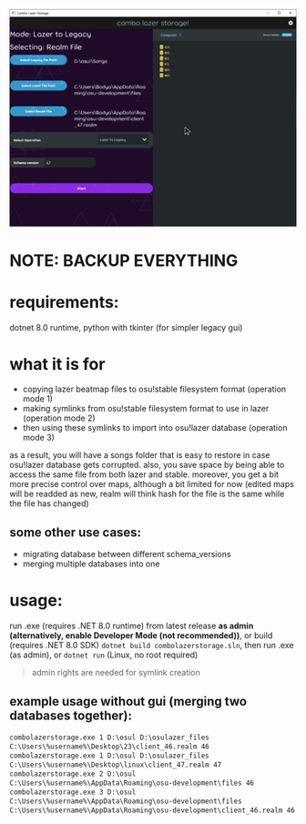 ![Demo Screenshot](demo.png)
# NOTE: BACKUP EVERYTHING
# requirements:
dotnet 8.0 runtime, python with tkinter (for simpler legacy gui)

# what it is for
- copying lazer beatmap files to osu!stable filesystem format (operation mode 1)
- making symlinks from osu!stable filesystem format to use in lazer (operation mode 2)
- then using these symlinks to import into osu!lazer database (operation mode 3)

as a result, you will have a songs folder that is easy to restore in case osu!lazer database gets corrupted. also, you save space by being able to access the same file from both lazer and stable.
moreover, you get a bit more precise control over maps, although a bit limited for now (edited maps will be readded as new, realm will think hash for the file is the same while the file has changed)

## some other use cases:
- migrating database between different schema_versions
- merging multiple databases into one
# usage:
run .exe (requires .NET 8.0 runtime) from latest release **as admin (alternatively, enable Developer Mode (not recommended))**, or build (requires .NET 8.0 SDK) `dotnet build combolazerstorage.sln`, then run .exe (as admin), or `dotnet run` (Linux, no root required)
>admin rights are needed for symlink creation
## example usage without gui (merging two databases together):
```
combolazerstorage.exe 1 D:\osul D:\osulazer_files C:\Users\%username%\Desktop\23\client_46.realm 46
combolazerstorage.exe 1 D:\osul D:\osulazer_files C:\Users\%username%\Desktop\linux\client_47.realm 47
combolazerstorage.exe 2 D:\osul C:\Users\%username%\AppData\Roaming\osu-development\files 46
combolazerstorage.exe 3 D:\osul C:\Users\%username%\AppData\Roaming\osu-development\files C:\Users\%username%\AppData\Roaming\osu-development\client_46.realm 46
```
